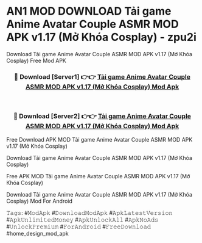 # AN1 MOD DOWNLOAD Tải game Anime Avatar Couple ASMR MOD APK v1.17 (Mở Khóa Cosplay) - zpu2i
Download Tải game Anime Avatar Couple ASMR MOD APK v1.17 (Mở Khóa Cosplay) Free Mod APK

<div align="center">
<h3>🔴 Download [Server1] 👉👉 <a href="https://apk-comot.site?title=Tải_game_Anime_Avatar_Couple_ASMR_MOD_APK_v1.17_(Mở_Khóa_Cosplay)">Tải game Anime Avatar Couple ASMR MOD APK v1.17 (Mở Khóa Cosplay) Mod Apk</a></h3><br>

<h3>🔴 Download [Server2] 👉👉 <a href="https://apk-comot.site?title=Tải_game_Anime_Avatar_Couple_ASMR_MOD_APK_v1.17_(Mở_Khóa_Cosplay)">Tải game Anime Avatar Couple ASMR MOD APK v1.17 (Mở Khóa Cosplay) Mod Apk</a></h3>
</div>


Free Download APK MOD Tải game Anime Avatar Couple ASMR MOD APK v1.17 (Mở Khóa Cosplay)

Download Tải game Anime Avatar Couple ASMR MOD APK v1.17 (Mở Khóa Cosplay) 

Free APK MOD Tải game Anime Avatar Couple ASMR MOD APK v1.17 (Mở Khóa Cosplay) 

Download Tải game Anime Avatar Couple ASMR MOD APK v1.17 (Mở Khóa Cosplay) Mod For Android

𝚃𝚊𝚐𝚜: #𝙼𝚘𝚍𝙰𝚙𝚔 #𝙳𝚘𝚠𝚗𝚕𝚘𝚊𝚍𝙼𝚘𝚍𝙰𝚙𝚔 #𝙰𝚙𝚔𝙻𝚊𝚝𝚎𝚜𝚝𝚅𝚎𝚛𝚜𝚒𝚘𝚗 #𝙰𝚙𝚔𝚄𝚗𝚕𝚒𝚖𝚒𝚝𝚎𝚍𝙼𝚘𝚗𝚎𝚢 #𝙰𝚙𝚔𝚄𝚗𝚕𝚘𝚌𝚔𝙰𝚕𝚕 #𝙰𝚙𝚔𝙽𝚘𝙰𝚍𝚜 #𝚄𝚗𝚕𝚘𝚌𝚔𝙿𝚛𝚎𝚖𝚒𝚞𝚖 #𝙵𝚘𝚛𝙰𝚗𝚍𝚛𝚘𝚒𝚍 #𝙵𝚛𝚎𝚎𝙳𝚘𝚠𝚗𝚕𝚘𝚊𝚍 #home_design_mod_apk